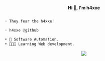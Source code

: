 
<p align='center'>
  <b>Hi 👋, I'm h4xxe</b><br>
	

```py

◦ They fear the h4xxe!

◦ h4xxe @github

```
```csharp
• 🤖 Software Automation.
• 👨🏻‍💻 Learning Web development.
```

<p align="center">
  <a href="https://stopped.gg">
    <img src="https://skillicons.dev/icons?i=py,cpp,cs,bots,dotnet" />
  </a>
</p>

